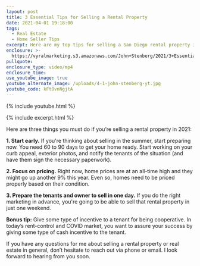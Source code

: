 ```yaml
---
layout: post
title: 3 Essential Tips for Selling a Rental Property
date: 2021-04-01 19:18:00
tags:
  - Real Estate
  - Home Seller Tips
excerpt: Here are my top tips for selling a San Diego rental property in 2021.
enclosure: >-
  https://vyralmarketing.s3.amazonaws.com/John+Stenberg/2021/3+Essential+Tips+for+Selling+a+Rental+Property.mp4
pullquote:
enclosure_type: video/mp4
enclosure_time:
use_youtube_image: true
youtube_alternate_image: /uploads/4-1-john-stenberg-yt.jpg
youtube_code: kFtOvnNgjtA
---
```

{% include youtube.html %}

{% include excerpt.html %}

Here are three things you must do if you’re selling a rental property in 2021:

**1\. Start early.** If you're thinking about selling in the summer, start preparing now. You need 60 to 90 days to get your home ready. Start working on your curb appeal, exterior photos, and notify the tenants of the situation (and have them sign the necessary paperwork).

**2\. Focus on pricing.** Right now, home prices are at an all-time high and they might go up another 9% this year. Even so, homes need to be priced properly based on their condition.

**3\. Prepare the tenants and owner to sell in one day.** If you do the right marketing in advance, you're going to be able to sell that rental property in just one weekend.

**Bonus tip:** Give some type of incentive to a tenant for being cooperative. In today’s rent-control and COVID market, you want to assure your success by giving some type of cash incentive to the tenant.

If you have any questions for me about selling a rental property or real estate in general, don’t hesitate to reach out via phone or email. I look forward to hearing from you soon.

